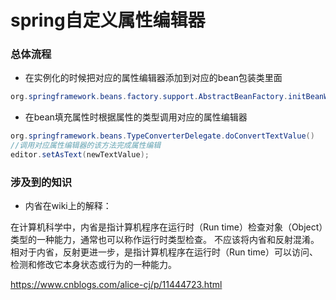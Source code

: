 # spring自定义属性编辑器
### 总体流程
- 在实例化的时候把对应的属性编辑器添加到对应的bean包装类里面
```java
org.springframework.beans.factory.support.AbstractBeanFactory.initBeanWrapper()
```
- 在bean填充属性时根据属性的类型调用对应的属性编辑器
```java
org.springframework.beans.TypeConverterDelegate.doConvertTextValue()
//调用对应属性编辑器的该方法完成属性编辑
editor.setAsText(newTextValue);
```

### 涉及到的知识
- 内省在wiki上的解释：

在计算机科学中，内省是指计算机程序在运行时（Run time）检查对象（Object）类型的一种能力，通常也可以称作运行时类型检查。
不应该将内省和反射混淆。相对于内省，反射更进一步，是指计算机程序在运行时（Run time）可以访问、检测和修改它本身状态或行为的一种能力。

https://www.cnblogs.com/alice-cj/p/11444723.html